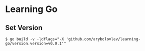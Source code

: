# Learning Go

## Set Version

```console
$ go build -v -ldflags="-X 'github.com/arybolovlev/learning-go/version.version=v0.0.1'"
```
